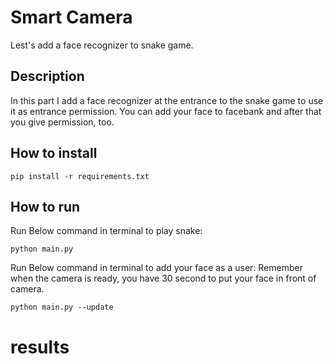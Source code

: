 # Smart Camera

Lest's add a face recognizer to snake game.

## Description

In this part I add a face recognizer at the entrance to the snake game to use it as entrance permission.
You can add your face to facebank and after that you give permission, too. 

## How to install

```
pip install -r requirements.txt
```

##  How to run

Run Below command in terminal to play snake:

```
python main.py
```


Run Below command in terminal to add your face as a user:
Remember when the camera is ready, you have 30 second to put your face in front of camera.
```
python main.py --update
```

# results









